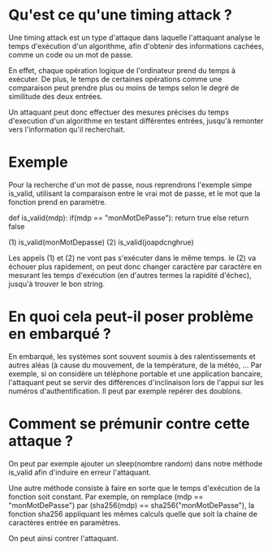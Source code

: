 # Qu'est ce qu'une timing attack ?

Une timing attack est un type d'attaque dans laquelle l'attaquant analyse le temps d'exécution d'un algorithme, afin d'obtenir des informations cachées, comme un code ou un mot de passe.

En effet, chaque opération logique de l'ordinateur prend du temps à exécuter. De plus, le temps de certaines opérations comme une comparaison peut prendre plus ou moins de temps selon le degré de similitude des deux entrées.

Un attaquant peut donc effectuer des mesures précises du temps d'execution d'un algorithme en testant différentes entrées, jusqu'à remonter vers l'information qu'il recherchait.

# Exemple

Pour la recherche d'un mot de passe, nous reprendrons l'exemple simpe is_valid, utilisant la comparaison entre le vrai mot de passe, et le mot que la fonction prend en paramètre.

def is_valid(mdp):
   if(mdp == "monMotDePasse"):
      return true
   else
      return false

(1) is_valid(monMotDepasse)
(2) is_valid(joapdcnghrue)

Les appels (1) et (2) ne vont pas s'exécuter dans le même temps. le (2) va échouer plus rapidement, on peut donc changer caractère par caractère en mesurant les temps d'exécution (en d'autres termes la rapidité d'échec), jusqu'à trouver le bon string.
		

# En quoi cela peut-il poser problème en embarqué ?

En embarqué, les systèmes sont souvent soumis à des ralentissements et autres aléas (à cause du mouvement, de la température, de la météo, ...
Par exemple, si on considère un téléphone portable et une application bancaire, l'attaquant peut se servir des différences d'inclinaison lors de l'appui sur les numéros d'authentification. Il peut par exemple repérer des doublons.

# Comment se prémunir contre cette attaque ?

On peut par exemple ajouter un sleep(nombre random) dans notre méthode is_valid afin d'induire en erreur l'attaquant.

Une autre méthode consiste à faire en sorte que le temps d'exécution de la fonction soit constant. Par exemple, on remplace (mdp == "monMotDePasse") par (sha256(mdp) == sha256("monMotDePasse"), la fonction sha256 appliquant les mêmes calculs quelle que soit la chaine de caractères entrée en paramètres.

On peut ainsi contrer l'attaquant.
